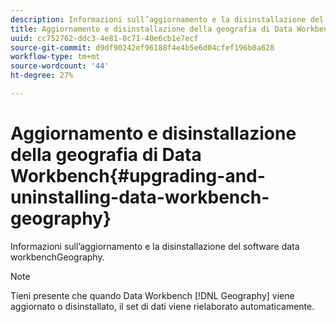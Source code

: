 ```yaml
---
description: Informazioni sull’aggiornamento e la disinstallazione del software data workbenchGeography.
title: Aggiornamento e disinstallazione della geografia di Data Workbench
uuid: cc752762-ddc3-4e81-8c71-40e6cb1e7ecf
source-git-commit: d9df90242ef96188f4e4b5e6d04cfef196b0a628
workflow-type: tm+mt
source-wordcount: '44'
ht-degree: 27%

---
```



# Aggiornamento e disinstallazione della geografia di Data Workbench{#upgrading-and-uninstalling-data-workbench-geography}

Informazioni sull’aggiornamento e la disinstallazione del software data workbenchGeography.

>[!NOTE]
>
>Tieni presente che quando Data Workbench [!DNL Geography] viene aggiornato o disinstallato, il set di dati viene rielaborato automaticamente.


